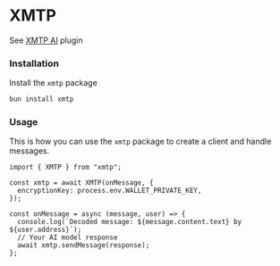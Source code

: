# XMTP

See [XMTP AI](https://message-kit.org/plugins/xmtp) plugin

### Installation

Install the `xmtp` package

```bash [cmd]
bun install xmtp
```

### Usage

This is how you can use the `xmtp` package to create a client and handle messages.

```tsx
import { XMTP } from "xmtp";

const xmtp = await XMTP(onMessage, {
  encryptionKey: process.env.WALLET_PRIVATE_KEY,
});

const onMessage = async (message, user) => {
  console.log(`Decoded message: ${message.content.text} by ${user.address}`);
  // Your AI model response
  await xmtp.sendMessage(response);
};
```
